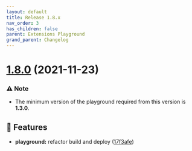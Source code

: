 ```yaml
---
layout: default
title: Release 1.8.x
nav_order: 3
has_children: false
parent: Extensions Playground
grand_parent: Changelog
---
```


# [1.8.0](https://github.com/lumapps/lumapps-extensions-playground/compare/v1.7.0...v1.8.0) (2021-11-23)

### ⚠️ Note
- The minimum version of the playground required from this version is **1.3.0**.

## 🚀 Features

- **playground:** refactor build and deploy ([17f3afe](https://github.com/lumapps/lumapps-extensions-playground/commit/17f3afedb3e39ca7aec09178b5f9503f114b36b9))
